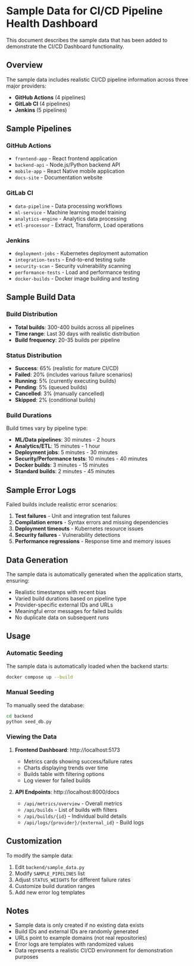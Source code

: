# Sample Data for CI/CD Pipeline Health Dashboard

This document describes the sample data that has been added to demonstrate the CI/CD Dashboard functionality.

## Overview

The sample data includes realistic CI/CD pipeline information across three major providers:
- **GitHub Actions** (4 pipelines)
- **GitLab CI** (4 pipelines) 
- **Jenkins** (5 pipelines)

## Sample Pipelines

### GitHub Actions
- `frontend-app` - React frontend application
- `backend-api` - Node.js/Python backend API
- `mobile-app` - React Native mobile application
- `docs-site` - Documentation website

### GitLab CI
- `data-pipeline` - Data processing workflows
- `ml-service` - Machine learning model training
- `analytics-engine` - Analytics data processing
- `etl-processor` - Extract, Transform, Load operations

### Jenkins
- `deployment-jobs` - Kubernetes deployment automation
- `integration-tests` - End-to-end testing suite
- `security-scan` - Security vulnerability scanning
- `performance-tests` - Load and performance testing
- `docker-builds` - Docker image building and testing

## Sample Build Data

### Build Distribution
- **Total builds**: 300-400 builds across all pipelines
- **Time range**: Last 30 days with realistic distribution
- **Build frequency**: 20-35 builds per pipeline

### Status Distribution
- **Success**: 65% (realistic for mature CI/CD)
- **Failed**: 20% (includes various failure scenarios)
- **Running**: 5% (currently executing builds)
- **Pending**: 5% (queued builds)
- **Cancelled**: 3% (manually cancelled)
- **Skipped**: 2% (conditional builds)

### Build Durations
Build times vary by pipeline type:
- **ML/Data pipelines**: 30 minutes - 2 hours
- **Analytics/ETL**: 15 minutes - 1 hour
- **Deployment jobs**: 5 minutes - 30 minutes
- **Security/Performance tests**: 10 minutes - 40 minutes
- **Docker builds**: 3 minutes - 15 minutes
- **Standard builds**: 2 minutes - 45 minutes

## Sample Error Logs

Failed builds include realistic error scenarios:
1. **Test failures** - Unit and integration test failures
2. **Compilation errors** - Syntax errors and missing dependencies
3. **Deployment timeouts** - Kubernetes resource issues
4. **Security failures** - Vulnerability detections
5. **Performance regressions** - Response time and memory issues

## Data Generation

The sample data is automatically generated when the application starts, ensuring:
- Realistic timestamps with recent bias
- Varied build durations based on pipeline type
- Provider-specific external IDs and URLs
- Meaningful error messages for failed builds
- No duplicate data on subsequent runs

## Usage

### Automatic Seeding
The sample data is automatically loaded when the backend starts:
```bash
docker compose up --build
```

### Manual Seeding
To manually seed the database:
```bash
cd backend
python seed_db.py
```

### Viewing the Data
1. **Frontend Dashboard**: http://localhost:5173
   - Metrics cards showing success/failure rates
   - Charts displaying trends over time
   - Builds table with filtering options
   - Log viewer for failed builds

2. **API Endpoints**: http://localhost:8000/docs
   - `/api/metrics/overview` - Overall metrics
   - `/api/builds` - List of builds with filters
   - `/api/builds/{id}` - Individual build details
   - `/api/logs/{provider}/{external_id}` - Build logs

## Customization

To modify the sample data:
1. Edit `backend/sample_data.py`
2. Modify `SAMPLE_PIPELINES` list
3. Adjust `STATUS_WEIGHTS` for different failure rates
4. Customize build duration ranges
5. Add new error log templates

## Notes

- Sample data is only created if no existing data exists
- Build IDs and external IDs are randomly generated
- URLs point to example domains (not real repositories)
- Error logs are templates with randomized values
- Data represents a realistic CI/CD environment for demonstration purposes
